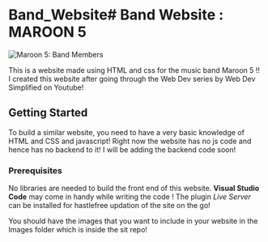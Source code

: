 # Band_Website# Band Website : MAROON 5
 ![Maroon 5: Band Members](Images/image2)

This is a website made using HTML and css for the music band Maroon 5 !! I created this website after going through the Web Dev series by Web Dev Simplified on Youtube!


## Getting Started

To build a similar website, you need to have a very basic knowledge of HTML and CSS and javascript! Right now the website has no js code and hence has no backend to it! I will be adding the backend code soon!

### Prerequisites

No libraries are needed to build the front end of this website. **Visual Studio Code** may come in handy while writing the code ! The plugin *Live Server* can be installed for hastlefree updation of the site on the go!

You should have the images that you want to include in your website in the Images folder which is inside the sit repo!
